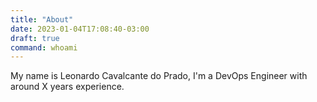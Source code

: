```yaml
---
title: "About"
date: 2023-01-04T17:08:40-03:00
draft: true
command: whoami
---
```


My name is Leonardo Cavalcante do Prado, I'm a DevOps Engineer with around X years experience.

